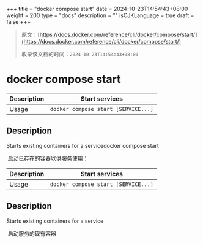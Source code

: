 +++
title = "docker compose start"
date = 2024-10-23T14:54:43+08:00
weight = 200
type = "docs"
description = ""
isCJKLanguage = true
draft = false
+++

> 原文：[https://docs.docker.com/reference/cli/docker/compose/start/](https://docs.docker.com/reference/cli/docker/compose/start/)
>
> 收录该文档的时间：`2024-10-23T14:54:43+08:00`

# docker compose start

| Description | Start services                      |
| :---------- | ----------------------------------- |
| Usage       | `docker compose start [SERVICE...]` |

## Description

Starts existing containers for a servicedocker compose start

​	启动已存在的容器以供服务使用：

| Description | Start services                      |
| :---------- | ----------------------------------- |
| Usage       | `docker compose start [SERVICE...]` |

## Description

Starts existing containers for a service

​	启动服务的现有容器

